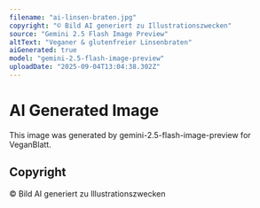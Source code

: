```yaml
---
filename: "ai-linsen-braten.jpg"
copyright: "© Bild AI generiert zu Illustrationszwecken"
source: "Gemini 2.5 Flash Image Preview"
altText: "Veganer & glutenfreier Linsenbraten"
aiGenerated: true
model: "gemini-2.5-flash-image-preview"
uploadDate: "2025-09-04T13:04:38.302Z"
---
```


# AI Generated Image

This image was generated by gemini-2.5-flash-image-preview for VeganBlatt.

## Copyright
© Bild AI generiert zu Illustrationszwecken
